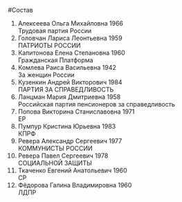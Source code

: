 #Состав
1. Алексеева Ольга Михайловна 1966   
    Трудовая партия России
2. Головчан Лариса Леонтьевна 1959   
    ПАТРИОТЫ РОССИИ
3. Капитонова Елена Степановна 1960   
    Гражданская Платформа
4. Комлева Раиса Васильевна 1942   
    За женщин России
5. Кузенкин Андрей Викторович 1984   
    ПАРТИЯ ЗА СПРАВЕДЛИВОСТЬ
6. Ланцман Мария Дмитриевна 1958   
    Российская партия пенсионеров за справедливость
7. Попова Викторина Станиславовна 1971   
    ЕР
8. Пумпур Кристина Юрьевна 1983   
    КПРФ
9. Ревера Александр Сергеевич 1977   
    КОММУНИСТЫ РОССИИ
10. Ревера Павел Сергеевич 1978   
    СОЦИАЛЬНОЙ ЗАЩИТЫ
11. Ткаченко Евгений Анатольевич 1960   
    СР
12. Фёдорова Галина Владимировна 1960   
    ЛДПР
